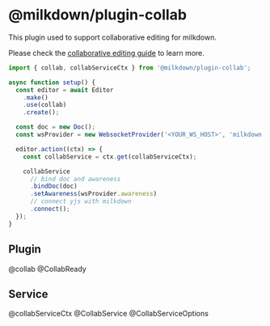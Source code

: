 # @milkdown/plugin-collab

This plugin used to support collaborative editing for milkdown.

Please check the [collaborative editing guide](/docs/guide/collaborative-editing) to learn more.

```typescript
import { collab, collabServiceCtx } from '@milkdown/plugin-collab';

async function setup() {
  const editor = await Editor
    .make()
    .use(collab)
    .create();

  const doc = new Doc();
  const wsProvider = new WebsocketProvider('<YOUR_WS_HOST>', 'milkdown', doc);

  editor.action((ctx) => {
    const collabService = ctx.get(collabServiceCtx);

    collabService
      // bind doc and awareness
      .bindDoc(doc)
      .setAwareness(wsProvider.awareness)
      // connect yjs with milkdown
      .connect();
  });
}
```

## Plugin

@collab
@CollabReady

## Service

@collabServiceCtx
@CollabService
@CollabServiceOptions
